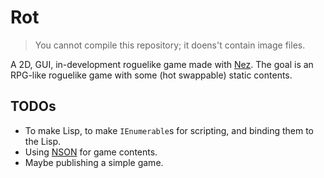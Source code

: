 # Rot
> You cannot compile this repository; it doens't contain image files.

A 2D, GUI, in-development roguelike game made with [Nez](https://github.com/prime31/Nez). The goal is an RPG-like roguelike game with some (hot swappable) static contents.

## TODOs

- To make Lisp, to make `IEnumerable`s for scripting, and binding them to the Lisp.
- Using [NSON](https://github.com/prime31/Nez/tree/master/Nez.Persistence/Nson) for game contents.
- Maybe publishing a simple game.
